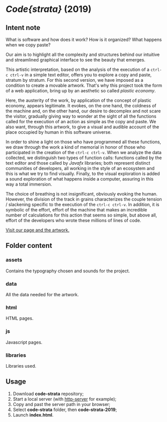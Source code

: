 # *Code{strata}* (2019)

## Intent note

What is software and how does it work? How is it organized? What happens when we copy paste?

Our aim is to highlight all the complexity and structures behind our intuitive and streamlined graphical interface to see the beauty that emerges.

This artistic interpretation, based on the analysis of the execution of a ```ctrl-c ctrl-v``` in a simple text editor, offers you to explore a copy and paste, stratum by stratum.
For this second version, we have imposed as a condition to create a movable artwork. That's why this project took the form of a web application, bring up by an aesthetic so called *plastic economy*.

Here, the austerity of the work, by application of the concept of plastic economy, appears legitimate. It evokes, on the one hand, the coldness of the machine and, on the other hand, our desire to decomplex and not scare the visitor, gradually giving way to wonder at the sight of all the functions called for the execution of an action as simple as the copy and paste. We also want, through this artwork, to give a visual and audible account of the place occupied by human in this software universe.

In order to shine a light on those who have programmed all these functions, we draw through the work a kind of memorial in honor of those who participated in the creation of the ```ctrl-c ctrl-v```. When we analyze the data collected, we distinguish two types of function calls: functions called by the text editor and those called by *Javafx* libraries; both represent distinct communities of developers, all working in the style of an ecosystem and this is what we try to find visually. Finally, to the visual exploration is added a sound exploration of what happens inside a computer, assuring in this way a total immersion.

The choice of breathing is not insignificant, obviously evoking the human. However, the division of the track in grains characterizes the couple tension / slackening specific to the execution of the ```ctrl-c ctrl-v```. In addition, it is symbolic of the effort, effort of the machine that makes an incredible number of calculations for this action that seems so simple, but above all, effort of the developers who wrote these millions of lines of code.

[Visit our page and the artwork.](https://castor-software.github.io/code-strata/)

## Folder content

### assets

Contains the typography chosen and sounds for the project.

### data

All the data needed for the artwork. 

### html

HTML pages.

### js

Javascript pages.

### libraries

Libraries used.

## Usage

1. Download **code-strata** repository;
2. Start a local server (with [http-server](https://www.npmjs.com/package/http-server) for example);
3. Copy and past the server path in your browser;
4. Select **code-strata** folder, then **code-strata-2019**;
5. Launch **index.html**.


